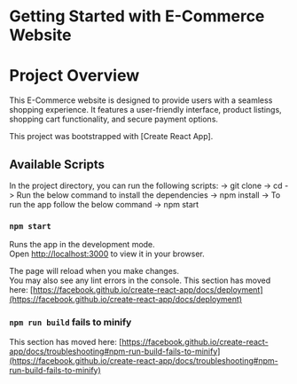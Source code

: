 # Getting Started with E-Commerce Website

# Project Overview
This E-Commerce website is designed to provide users with a seamless shopping experience. It features a user-friendly interface, product listings, shopping cart functionality, and secure payment options.

This project was bootstrapped with [Create React App].

## Available Scripts

In the project directory, you can run the following scripts:
-> git clone <git repo> 
-> cd <folder name>
-> Run the below command to install the dependencies
  -> npm install
-> To run the app follow the below command
  -> npm start

### `npm start`

Runs the app in the development mode.\
Open [http://localhost:3000](http://localhost:3000) to view it in your browser.

The page will reload when you make changes.\
You may also see any lint errors in the console.
This section has moved here: [https://facebook.github.io/create-react-app/docs/deployment](https://facebook.github.io/create-react-app/docs/deployment)

### `npm run build` fails to minify

This section has moved here: [https://facebook.github.io/create-react-app/docs/troubleshooting#npm-run-build-fails-to-minify](https://facebook.github.io/create-react-app/docs/troubleshooting#npm-run-build-fails-to-minify)
